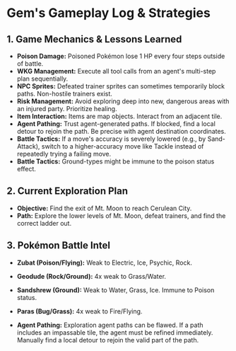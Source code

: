 # Gem's Gameplay Log & Strategies

## 1. Game Mechanics & Lessons Learned
*   **Poison Damage:** Poisoned Pokémon lose 1 HP every four steps outside of battle.
*   **WKG Management:** Execute all tool calls from an agent's multi-step plan sequentially.
*   **NPC Sprites:** Defeated trainer sprites can sometimes temporarily block paths. Non-hostile trainers exist.
*   **Risk Management:** Avoid exploring deep into new, dangerous areas with an injured party. Prioritize healing.
*   **Item Interaction:** Items are map objects. Interact from an adjacent tile.
*   **Agent Pathing:** Trust agent-generated paths. If blocked, find a local detour to rejoin the path. Be precise with agent destination coordinates.
*   **Battle Tactics:** If a move's accuracy is severely lowered (e.g., by Sand-Attack), switch to a higher-accuracy move like Tackle instead of repeatedly trying a failing move.
*   **Battle Tactics:** Ground-types might be immune to the poison status effect.

## 2. Current Exploration Plan
*   **Objective:** Find the exit of Mt. Moon to reach Cerulean City.
*   **Path:** Explore the lower levels of Mt. Moon, defeat trainers, and find the correct ladder out.

## 3. Pokémon Battle Intel
*   **Zubat (Poison/Flying):** Weak to Electric, Ice, Psychic, Rock.
*   **Geodude (Rock/Ground):** 4x weak to Grass/Water.
*   **Sandshrew (Ground):** Weak to Water, Grass, Ice. Immune to Poison status.
*   **Paras (Bug/Grass):** 4x weak to Fire/Flying.

*   **Agent Pathing:** Exploration agent paths can be flawed. If a path includes an impassable tile, the agent must be refined immediately. Manually find a local detour to rejoin the valid part of the path.